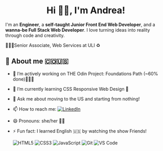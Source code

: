 <div align="center">
  <h1>Hi ✌🏼, I'm Andrea!</h1>
</div>

I'm an **Engineer**, a **self-taught Junior Front End Web Developer**, and a **wanna-be Full Stack Web Developer**. I love turning ideas into reality through code and creativity.

👩🏻‍💻Senior Associate, Web Services at ULI ♻️

## 🚀 **About me 🇨🇴🇺🇸**

- 🔭 I’m actively working on THE Odin Project: Foundations Path (~60% done)👩🏻‍💻
- 🌱 I’m currently learning CSS Responsive Web Design 🎨
- 💬 Ask me about moving to the US and starting from nothing!
- 📫 How to reach me: [![LinkedIn](https://img.shields.io/badge/Let's-Connect-blue?style=flat-square&logo=linkedin)](https://www.linkedin.com/in/andreamalik/)
- 😄 Pronouns: she/her 💅🏻
- ⚡ Fun fact: I learned English 🇺🇸 by watching the show Friends!

  ![HTML5](https://img.shields.io/badge/HTML5-E34F26?style=for-the-badge&logo=html5&logoColor=white) ![CSS3](https://img.shields.io/badge/CSS3-1572B6?style=for-the-badge&logo=css3&logoColor=white)  ![JavaScript](https://img.shields.io/badge/JavaScript-F7DF1E?style=for-the-badge&logo=javascript&logoColor=black)   ![Git](https://img.shields.io/badge/Git-F05032?style=for-the-badge&logo=git&logoColor=white)  ![VS Code](https://img.shields.io/badge/VS_Code-007ACC?style=for-the-badge&logo=visual-studio-code&logoColor=white) 


